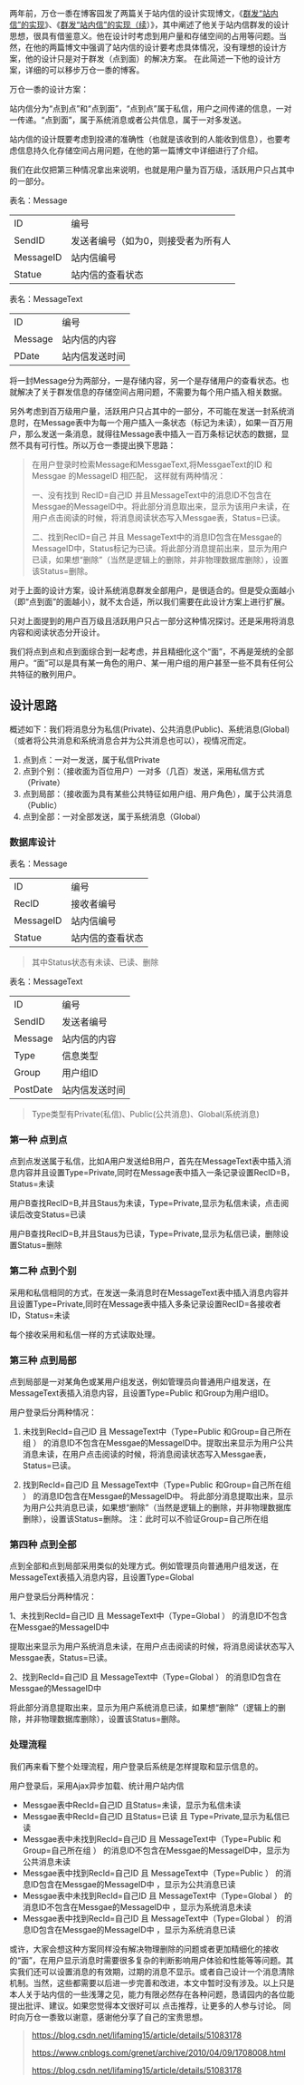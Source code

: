 
两年前，万仓一黍在博客园发了两篇关于站内信的设计实现博文，《[群发“站内信”的实现](http://www.cnblogs.com/grenet/archive/2010/03/08/1680655.html)》、《[群发“站内信”的实现（续](http://www.cnblogs.com/grenet/archive/2010/04/09/1708008.html)）》，其中阐述了他关于站内信群发的设计思想，很具有借鉴意义。他在设计时考虑到用户量和存储空间的占用等问题。当然，在他的两篇博文中强调了站内信的设计要考虑具体情况，没有理想的设计方案，他的设计只是对于群发（点到面）的解决方案。 在此简述一下他的设计方案，详细的可以移步万仓一黍的博客。

万仓一黍的设计方案：

站内信分为“点到点”和“点到面”，“点到点”属于私信，用户之间传递的信息，一对一传递。“点到面”，属于系统消息或者公共信息，属于一对多发送。

站内信的设计既要考虑到投递的准确性（也就是该收到的人能收到信息），也要考虑信息持久化存储空间占用问题，在他的第一篇博文中详细进行了介绍。

我们在此仅把第三种情况拿出来说明，也就是用户量为百万级，活跃用户只占其中的一部分。

表名：Message

|           |                                     |
| --------- | ----------------------------------- |
| ID        | 编号                                |
| SendID    | 发送者编号（如为0，则接受者为所有人 |
| MessageID | 站内信编号                          |
| Statue    | 站内信的查看状态                    |

表名：MessageText

|         |                |
| ------- | -------------- |
| ID      | 编号           |
| Message | 站内信的内容   |
| PDate   | 站内信发送时间 |

将一封Message分为两部分，一是存储内容，另一个是存储用户的查看状态。也就解决了关于群发信息的存储空间占用问题，不需要为每个用户插入相关数据。

另外考虑到百万级用户量，活跃用户只占其中的一部分，不可能在发送一封系统消息时，在Message表中为每一个用户插入一条状态（标记为未读），如果一百万用户，那么发送一条消息，就得往Message表中插入一百万条标记状态的数据，显然不具有可行性。所以万仓一黍提出换下思路：

> 在用户登录时检索Message和MessgaeText,将MessgaeText的ID 和Messgae 的MessageID 相匹配， 这样就有两种情况：
>
> 一、没有找到 RecID=自己ID 并且MessageText中的消息ID不包含在Messgae的MessageID中。将此部分消息取出来，显示为该用户未读，在用户点击阅读的时候，将消息阅读状态写入Messgae表，Status=已读。
>
> 二、找到RecID=自己 并且 MessageText中的消息ID包含在Messgae的MessageID中，Status标记为已读。将此部分消息提前出来，显示为用户已读，如果想“删除”（当然是逻辑上的删除，并非物理数据库删除），设置该Status=删除。

对于上面的设计方案，设计系统消息群发全部用户，是很适合的。但是受众面越小（即“点到面”的面越小），就不太合适，所以我们需要在此设计方案上进行扩展。

只对上面提到的用户百万级且活跃用户只占一部分这种情况探讨。还是采用将消息内容和阅读状态分开设计。

我们将点到点和点到面综合到一起考虑，并且精细化这个“面”，不再是笼统的全部用户。“面”可以是具有某一角色的用户、某一用户组的用户甚至一些不具有任何公共特征的散列用户。

## 设计思路

概述如下：我们将消息分为私信(Private)、公共消息(Public)、系统消息(Global)（或者将公共消息和系统消息合并为公共消息也可以），视情况而定。

1. 点到点：一对一发送，属于私信Private
2. 点到个别：（接收面为百位用户）一对多（几百）发送，采用私信方式（Private）
3. 点到局部：（接收面为具有某些公共特征如用户组、用户角色），属于公共消息（Public）
4. 点到全部：一对全部发送，属于系统消息（Global）

### 数据库设计

表名：Message

|           |                  |
| --------- | ---------------- |
| ID        | 编号             |
| RecID     | 接收者编号       |
| MessageID | 站内信编号       |
| Statue    | 站内信的查看状态 |

> 其中Status状态有未读、已读、删除

表名：MessageText

|          |                |
| -------- | -------------- |
| ID       | 编号           |
| SendID   | 发送者编号     |
| Message  | 站内信的内容   |
| Type     | 信息类型       |
| Group    | 用户组ID       |
| PostDate | 站内信发送时间 |

> Type类型有Private(私信)、Public(公共消息)、Global(系统消息)

### 第一种 点到点

 点到点发送属于私信，比如A用户发送给B用户，首先在MessageText表中插入消息内容并且设置Type=Private,同时在Message表中插入一条记录设置RecID=B，Status=未读

 用户B查找RecID=B,并且Staus为未读，Type=Private,显示为私信未读，点击阅读后改变Status=已读

 用户B查找RecID=B,并且Staus为已读，Type=Private,显示为私信已读，删除设置Status=删除

### 第二种 点到个别

 采用和私信相同的方式，在发送一条消息时在MessageText表中插入消息内容并且设置Type=Private,同时在Message表中插入多条记录设置RecID=各接收者ID，Status=未读

 每个接收采用和私信一样的方式读取处理。

### 第三种 点到局部

点到局部是一对某角色或某用户组发送，例如管理员向普通用户组发送，在MessageText表插入消息内容，且设置Type=Public 和Group为用户组ID。

  用户登录后分两种情况：

1. 未找到RecId=自己ID 且 MessageText中（Type=Public 和Group=自己所在组 ） 的消息ID不包含在Messgae的MessageID中。提取出来显示为用户公共消息未读，在用户点击阅读的时候，将消息阅读状态写入Messgae表，Status=已读。

2. 找到RecId=自己ID 且 MessageText中（Type=Public 和Group=自己所在组 ） 的消息ID包含在Messgae的MessageID中。 将此部分消息提取出来，显示为用户公共消息已读，如果想“删除”（当然是逻辑上的删除，并非物理数据库删除），设置该Status=删除。 注：此时可以不验证Group=自己所在组

### 第四种 点到全部

  点到全部和点到局部采用类似的处理方式。例如管理员向普通用户组发送，在MessageText表插入消息内容，且设置Type=Global

  用户登录后分两种情况：

  1、未找到RecId=自己ID 且 MessageText中（Type=Global ） 的消息ID不包含在Messgae的MessageID中

​    提取出来显示为用户系统消息未读，在用户点击阅读的时候，将消息阅读状态写入Messgae表，Status=已读。

  2、找到RecId=自己ID 且 MessageText中（Type=Global ） 的消息ID包含在Messgae的MessageID中

​    将此部分消息提取出来，显示为用户系统消息已读，如果想“删除”（逻辑上的删除，并非物理数据库删除），设置该Status=删除。

### 处理流程

我们再来看下整个处理流程，用户登录后系统是怎样提取和显示信息的。

用户登录后，采用Ajax异步加载、统计用户站内信

- Messgae表中RecId=自己ID 且Status=未读，显示为私信未读
- Messgae表中RecId=自己ID 且Status=已读 且 Type=Private,显示为私信已读
- Messgae表中未找到RecId=自己ID 且 MessageText中（Type=Public 和Group=自己所在组 ） 的消息ID不包含在Messgae的MessageID中，显示为公共消息未读      
- Messgae表中找到RecId=自己ID 且 MessageText中（Type=Public ） 的消息ID包含在Messgae的MessageID中 ，显示为公共消息已读
- Messgae表中未找到RecId=自己ID 且 MessageText中（Type=Global ） 的消息ID不包含在Messgae的MessageID中 ，显示为系统消息未读
- Messgae表中找到RecId=自己ID 且 MessageText中（Type=Global ） 的消息ID包含在Messgae的MessageID中 ，显示为系统消息已读



或许，大家会想这种方案同样没有解决物理删除的问题或者更加精细化的接收的“面”，在用户显示消息时需要很多复杂的判断影响用户体验和性能等等问题。其实我们还可以设置消息的有效期，过期的消息不显示。或者自己设计一个消息清除机制。当然，这些都需要以后进一步完善和改进，本文中暂时没有涉及。以上只是本人关于站内信的一些浅薄之见，能力有限必然存在各种问题，恳请园内的各位能提出批评、建议。如果您觉得本文很好可以 点击推荐，让更多的人参与讨论。 同时向万仓一黍致以谢意，感谢他分享了自己的宝贵思想。



> https://blog.csdn.net/lifaming15/article/details/51083178
>
> https://www.cnblogs.com/grenet/archive/2010/04/09/1708008.html
>
> https://blog.csdn.net/lifaming15/article/details/51083178